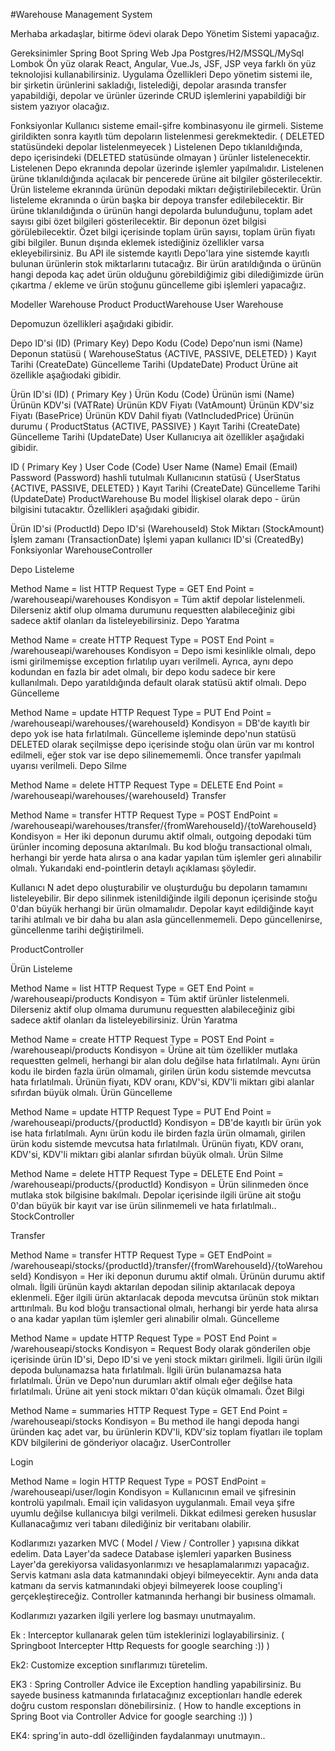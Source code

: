 #Warehouse Management System

Merhaba arkadaşlar, bitirme ödevi olarak Depo Yönetim Sistemi yapacağız.

Gereksinimler
Spring Boot
Spring Web
Jpa
Postgres/H2/MSSQL/MySql
Lombok
Ön yüz olarak React, Angular, Vue.Js, JSF, JSP veya farklı ön yüz teknolojisi kullanabilirsiniz.
Uygulama Özellikleri
Depo yönetim sistemi ile, bir şirketin ürünlerini sakladığı, listelediği, depolar arasında transfer yapabildiği, depolar ve ürünler üzerinde CRUD işlemlerini yapabildiği bir sistem yazıyor olacağız.

Fonksiyonlar
Kullanıcı sisteme email-şifre kombinasyonu ile girmeli.
Sisteme girildikten sonra kayıtlı tüm depoların listelenmesi gerekmektedir. ( DELETED statüsündeki depolar listelenmeyecek )
Listelenen Depo tıklanıldığında, depo içerisindeki (DELETED statüsünde olmayan ) ürünler listelenecektir.
Listelenen Depo ekranında depolar üzerinde işlemler yapılmalıdır.
Listelenen ürüne tıklanıldığında açılacak bir pencerede ürüne ait bilgiler gösterilecektir.
Ürün listeleme ekranında ürünün depodaki miktarı değiştirilebilecektir.
Ürün listeleme ekranında o ürün başka bir depoya transfer edilebilecektir.
Bir ürüne tıklanıldığında o ürünün hangi depolarda bulunduğunu, toplam adet sayısı gibi özet bilgileri gösterilecektir.
Bir deponun özet bilgisi görülebilecektir. Özet bilgi içerisinde toplam ürün sayısı, toplam ürün fiyatı gibi bilgiler.
Bunun dışında eklemek istediğiniz özellikler varsa ekleyebilirsiniz.
Bu API ile sistemde kayıtlı Depo'lara yine sistemde kayıtlı bulunan ürünlerin stok miktarlarını tutacağız. Bir ürün aratıldığında o ürünün hangi depoda kaç adet ürün olduğunu görebildiğimiz gibi dilediğimizde ürün çıkartma / ekleme ve ürün stoğunu güncelleme gibi işlemleri yapacağız.

Modeller
Warehouse
Product
ProductWarehouse
User
Warehouse

Depomuzun özellikleri aşağıdaki gibidir.

Depo ID'si (ID) (Primary Key)
Depo Kodu (Code)
Depo'nun ismi (Name)
Deponun statüsü ( WarehouseStatus {ACTIVE, PASSIVE, DELETED} )
Kayıt Tarihi (CreateDate)
Güncelleme Tarihi (UpdateDate)
Product Ürüne ait özellikle aşağıodaki gibidir.

Ürün ID'si (ID) ( Primary Key )
Ürün Kodu (Code)
Ürünün ismi (Name)
Ürünün KDV'si (VATRate)
Ürünün KDV Fiyatı (VatAmount)
Ürünün KDV'siz Fiyatı (BasePrice)
Ürünün KDV Dahil fiyatı (VatIncludedPrice)
Ürünün durumu ( ProductStatus {ACTIVE, PASSIVE} )
Kayıt Tarihi (CreateDate)
Güncelleme Tarihi (UpdateDate)
User Kullanıcıya ait özellikler aşağıdaki gibidir.

ID ( Primary Key )
User Code (Code)
User Name (Name)
Email (Email)
Password (Password) hashli tutulmalı
Kullanıcının statüsü ( UserStatus {ACTIVE, PASSIVE, DELETED} )
Kayıt Tarihi (CreateDate)
Güncelleme Tarihi (UpdateDate)
ProductWarehouse Bu model İlişkisel olarak depo - ürün bilgisini tutacaktır. Özellikleri aşağıdaki gibidir.

Ürün ID'si (ProductId)
Depo ID'si (WarehouseId)
Stok Miktarı (StockAmount)
İşlem zamanı (TransactionDate)
İşlemi yapan kullanıcı ID'si (CreatedBy)
Fonksiyonlar
WarehouseController

Depo Listeleme

Method Name = list
HTTP Request Type = GET
End Point = /warehouseapi/warehouses
Kondisyon = Tüm aktif depolar listelenmeli. Dilerseniz aktif olup olmama durumunu requestten alabileceğiniz gibi sadece aktif olanları da listeleyebilirsiniz.
Depo Yaratma

Method Name = create
HTTP Request Type = POST
End Point = /warehouseapi/warehouses
Kondisyon = Depo ismi kesinlikle olmalı, depo ismi girilmemişse exception fırlatılıp uyarı verilmeli. Ayrıca, aynı depo kodundan en fazla bir adet olmalı, bir depo kodu sadece bir kere kullanılmalı. Depo yaratıldığında default olarak statüsü aktif olmalı.
Depo Güncelleme

Method Name = update
HTTP Request Type = PUT
End Point = /warehouseapi/warehouses/{warehouseId}
Kondisyon = DB'de kayıtlı bir depo yok ise hata fırlatılmalı. Güncelleme işleminde depo'nun statüsü DELETED olarak seçilmişse depo içerisinde stoğu olan ürün var mı kontrol edilmeli, eğer stok var ise depo silinemememli. Önce transfer yapılmalı uyarısı verilmeli.
Depo Silme

Method Name = delete
HTTP Request Type = DELETE
End Point = /warehouseapi/warehouses/{warehouseId}
Transfer

Method Name = transfer
HTTP Request Type = POST
EndPoint = /warehouseapi/warehouses/transfer/{fromWarehouseId}/{toWarehouseId}
Kondisyon = Her iki deponun durumu aktif olmalı, outgoing depodaki tüm ürünler incoming deposuna aktarılmalı. Bu kod bloğu transactional olmalı, herhangi bir yerde hata alırsa o ana kadar yapılan tüm işlemler geri alınabilir olmalı.
Yukarıdaki end-pointlerin detaylı açıklaması şöyledir.

Kullanıcı N adet depo oluşturabilir ve oluşturduğu bu depoların tamamını listeleyebilir. Bir depo silinmek istenildiğinde ilgili deponun içerisinde stoğu 0'dan büyük herhangi bir ürün olmamalıdır. Depolar kayıt edildiğinde kayıt tarihi atılmalı ve bir daha bu alan asla güncellenmemeli. Depo güncellenirse, güncellenme tarihi değiştirilmeli.

ProductController

Ürün Listeleme

Method Name = list
HTTP Request Type = GET
End Point = /warehouseapi/products
Kondisyon = Tüm aktif ürünler listelenmeli. Dilerseniz aktif olup olmama durumunu requestten alabileceğiniz gibi sadece aktif olanları da listeleyebilirsiniz.
Ürün Yaratma

Method Name = create
HTTP Request Type = POST
End Point = /warehouseapi/products
Kondisyon = Ürüne ait tüm özellikler mutlaka requestten gelmeli, herhangi bir alan dolu değilse hata fırlatılmalı. Aynı ürün kodu ile birden fazla ürün olmamalı, girilen ürün kodu sistemde mevcutsa hata fırlatılmalı. Ürünün fiyatı, KDV oranı, KDV'si, KDV'li miktarı gibi alanlar sıfırdan büyük olmalı.
Ürün Güncelleme

Method Name = update
HTTP Request Type = PUT
End Point = /warehouseapi/products/{productId}
Kondisyon = DB'de kayıtlı bir ürün yok ise hata fırlatılmalı. Aynı ürün kodu ile birden fazla ürün olmamalı, girilen ürün kodu sistemde mevcutsa hata fırlatılmalı. Ürünün fiyatı, KDV oranı, KDV'si, KDV'li miktarı gibi alanlar sıfırdan büyük olmalı.
Ürün Silme

Method Name = delete
HTTP Request Type = DELETE
End Point = /warehouseapi/products/{productId}
Kondisyon = Ürün silinmeden önce mutlaka stok bilgisine bakılmalı. Depolar içerisinde ilgili ürüne ait stoğu 0'dan büyük bir kayıt var ise ürün silinmemeli ve hata fırlatılmalı..
StockController

Transfer

Method Name = transfer
HTTP Request Type = GET
EndPoint = /warehouseapi/stocks/{productId}/transfer/{fromWarehouseId}/{toWarehouseId}
Kondisyon = Her iki deponun durumu aktif olmalı. Ürünün durumu aktif olmalı. İlgili ürünün kaydı aktarılan depodan silinip aktarılacak depoya eklenmeli. Eğer ilgili ürün aktarılacak depoda mevcutsa ürünün stok miktarı arttırılmalı. Bu kod bloğu transactional olmalı, herhangi bir yerde hata alırsa o ana kadar yapılan tüm işlemler geri alınabilir olmalı.
Güncelleme

Method Name = update
HTTP Request Type = POST
End Point = /warehouseapi/stocks
Kondisyon = Request Body olarak gönderilen obje içerisinde ürün ID'si, Depo ID'si ve yeni stock miktarı girilmeli. İlgili ürün ilgili depoda bulunamazsa hata fırlatılmalı. İlgili ürün bulanamazsa hata fırlatılmalı. Ürün ve Depo'nun durumları aktif olmalı eğer değilse hata fırlatılmalı. Ürüne ait yeni stock miktarı 0'dan küçük olmamalı.
Özet Bilgi

Method Name = summaries
HTTP Request Type = GET
End Point = /warehouseapi/stocks
Kondisyon = Bu method ile hangi depoda hangi üründen kaç adet var, bu ürünlerin KDV'li, KDV'siz toplam fiyatları ile toplam KDV bilgilerini de gönderiyor olacağız.
UserController

Login

Method Name = login
HTTP Request Type = POST
EndPoint = /warehouseapi/user/login
Kondisyon = Kullanıcının email ve şifresinin kontrolü yapılmalı. Email için validasyon uygulanmalı. Email veya şifre uyumlu değilse kullanıcıya bilgi verilmeli.
Dikkat edilmesi gereken hususlar
Kullanacağımız veri tabanı dilediğiniz bir veritabanı olabilir.

Kodlarımızı yazarken MVC ( Model / View / Controller ) yapısına dikkat edelim. Data Layer'da sadece Database işlemleri yaparken Business Layer'da gerekiyorsa validasyonlarımızı ve hesaplamalarımızı yapacağız. Servis katmanı asla data katmanındaki objeyi bilmeyecektir. Aynı anda data katmanı da servis katmanındaki objeyi bilmeyerek loose coupling'i gerçekleştireceğiz. Controller katmanında herhangi bir business olmamalı.

Kodlarımızı yazarken ilgili yerlere log basmayı unutmayalım.

Ek : Interceptor kullanarak gelen tüm isteklerinizi loglayabilirsiniz. ( Springboot Intercepter Http Requests for google searching :)) )

Ek2: Customize exception sınıflarımızı türetelim.

EK3 : Spring Controller Advice ile Exception handling yapabilirsiniz. Bu sayede business katmanında fırlatacağınız exceptionları handle ederek doğru custom responsları dönebilirsiniz. ( How to handle exceptions in Spring Boot via Controller Advice for google searching :)) )

EK4: spring'in auto-ddl özelliğinden faydalanmayı unutmayın..

